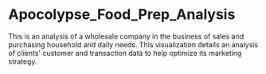 # Apocolypse_Food_Prep_Analysis
This is an analysis of a wholesale company in the business of sales and purchasing household and daily needs. This visualization details an analysis of clients' customer and transaction data to help optimize its marketing strategy.
